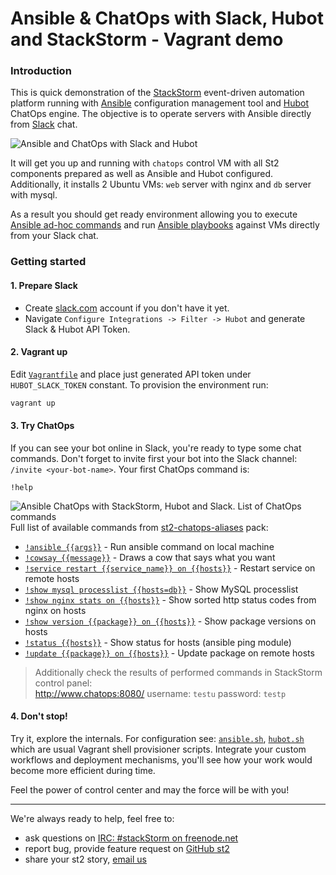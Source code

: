 Ansible & ChatOps with Slack, Hubot and StackStorm - Vagrant demo
===========

### Introduction
This is quick demonstration of the [StackStorm](http://stackstorm.com/) event-driven automation platform running with [Ansible](http://ansible.com/) configuration management tool and [Hubot](https://hubot.github.com/) ChatOps engine. The objective is to operate servers with Ansible directly from [Slack](http://slack.com/) chat.

![Ansible and ChatOps with Slack and Hubot](http://i.imgur.com/HWN8T78.png)

It will get you up and running with `chatops` control VM with all St2 components prepared as well as Ansible and Hubot configured.
Additionally, it installs 2 Ubuntu VMs: `web` server with nginx and `db` server with mysql.

As a result you should get ready environment allowing you to execute [Ansible ad-hoc commands](http://docs.ansible.com/intro_adhoc.html) and run [Ansible playbooks](http://docs.ansible.com/playbooks.html) against VMs directly from your Slack chat.

### Getting started

#### 1. Prepare Slack
* Create [slack.com](http://slack.com/) account if you don't have it yet.
* Navigate `Configure Integrations -> Filter -> Hubot` and generate Slack & Hubot API Token.

#### 2. Vagrant up
Edit [`Vagrantfile`](Vagrantfile#L5) and place just generated API token under `HUBOT_SLACK_TOKEN` constant.
To provision the environment run:
```sh
vagrant up
```

#### 3. Try ChatOps
If you can see your bot online in Slack, you're ready to type some chat commands. Don't forget to invite first your bot into the Slack channel: `/invite <your-bot-name>`. Your first ChatOps command is: 
```
!help
```
![Ansible ChatOps with StackStorm, Hubot and Slack. List of ChatOps commands](http://i.imgur.com/bspyYZ7.png)
Full list of available commands from [st2-chatops-aliases](https://github.com/armab/st2-chatops-aliases) pack:
* [`!ansible {{args}}`](http://i.imgur.com/pk3xouo.png) - Run ansible command on local machine
* [`!cowsay {{message}}`](http://i.imgur.com/ziIh0sZ.png) - Draws a cow that says what you want
* [`!service restart {{service_name}} on {{hosts}}`](http://i.imgur.com/xVyl6xW.png) - Restart service on remote hosts
* [`!show mysql processlist {{hosts=db}}`](http://i.imgur.com/6YNy3GJ.png) - Show MySQL processlist
* [`!show nginx stats on {{hosts}}`](http://i.imgur.com/Sc5wm7m.png) - Show sorted http status codes from nginx on hosts
* [`!show version {{package}} on {{hosts}}`](http://i.imgur.com/RnUqEUb.png) - Show package versions on hosts
* [`!status {{hosts}}`](http://i.imgur.com/fak6ZP7.png) - Show status for hosts (ansible ping module)
* [`!update {{package}} on {{hosts}}`](http://i.imgur.com/IT2EDcn.png) - Update package on remote hosts

> Additionally check the results of performed commands in StackStorm control panel:  
http://www.chatops:8080/
username: `testu`
password: `testp`

#### 4. Don't stop!
Try it, explore the internals. For configuration see: [`ansible.sh`](ansible.sh), [`hubot.sh`](hubot.sh) which are usual Vagrant shell provisioner scripts.
Integrate your custom workflows and deployment mechanisms, you'll see how your work would become more efficient during time.

Feel the power of control center and may the force will be with you!

----
We're always ready to help, feel free to:
* ask questions on [IRC: #stackStorm on freenode.net](http://webchat.freenode.net/?channels=stackstorm)
* report bug, provide feature request on [GitHub st2](https://github.com/StackStorm/st2)
* share your st2 story, [email us](mailto:support@stackstorm.com)
